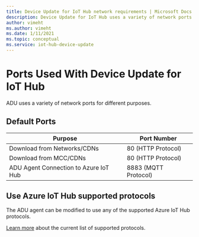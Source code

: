 ```yaml
---
title: Device Update for IoT Hub network requirements | Microsoft Docs
description: Device Update for IoT Hub uses a variety of network ports for different purposes.
author: vimeht
ms.author: vimeht
ms.date: 1/11/2021
ms.topic: conceptual
ms.service: iot-hub-device-update
---
```


# Ports Used With Device Update for IoT Hub
ADU uses a variety of network ports for different purposes.

## Default Ports

Purpose|Port Number |
---|---
Download from Networks/CDNs  | 80 (HTTP Protocol)
Download from MCC/CDNs | 80 (HTTP Protocol)
ADU Agent Connection to Azure IoT Hub  | 8883 (MQTT Protocol)

## Use Azure IoT Hub supported protocols
The ADU agent can be modified to use any of the supported Azure IoT Hub protocols.

[Learn more](../iot-hub/iot-hub-devguide-protocols.md) about the current list of supported protocols.
